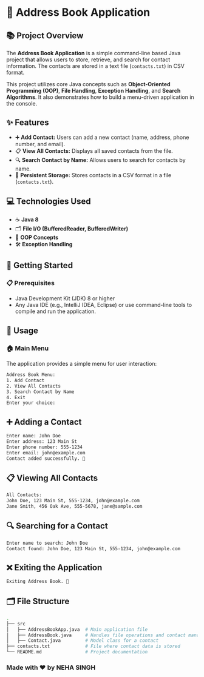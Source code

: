 # 📒 Address Book Application

## 📚 Project Overview
The **Address Book Application** is a simple command-line based Java project that allows users to store, retrieve, and search for contact information. The contacts are stored in a text file (`contacts.txt`) in CSV format.

This project utilizes core Java concepts such as **Object-Oriented Programming (OOP)**, **File Handling**, **Exception Handling**, and **Search Algorithms**. It also demonstrates how to build a menu-driven application in the console.

## ✨ Features
- ➕ **Add Contact:** Users can add a new contact (name, address, phone number, and email).
- 📋 **View All Contacts:** Displays all saved contacts from the file.
- 🔍 **Search Contact by Name:** Allows users to search for contacts by name.
- 💾 **Persistent Storage:** Stores contacts in a CSV format in a file (`contacts.txt`).

## 💻 Technologies Used
- ☕ **Java 8**
- 🗂️ **File I/O (BufferedReader, BufferedWriter)**
- 🧩 **OOP Concepts**
- 🛠️ **Exception Handling**

## 🚀 Getting Started

### 📋 Prerequisites
- Java Development Kit (JDK) 8 or higher
- Any Java IDE (e.g., IntelliJ IDEA, Eclipse) or use command-line tools to compile and run the application.

## 📖 Usage

### 🏠 Main Menu
The application provides a simple menu for user interaction:

```bash
Address Book Menu:
1. Add Contact
2. View All Contacts
3. Search Contact by Name
4. Exit
Enter your choice: 
```

## ➕ Adding a Contact

```bash
Enter name: John Doe
Enter address: 123 Main St
Enter phone number: 555-1234
Enter email: john@example.com
Contact added successfully. 🎉
```

## 📋 Viewing All Contacts

```bash
All Contacts:
John Doe, 123 Main St, 555-1234, john@example.com
Jane Smith, 456 Oak Ave, 555-5678, jane@sample.com
```

## 🔍 Searching for a Contact

```bash
Enter name to search: John Doe
Contact found: John Doe, 123 Main St, 555-1234, john@example.com
```

## ❌ Exiting the Application

```bash
Exiting Address Book. 👋
```

## 🗂️ File Structure

```bash
.
├── src
│   ├── AddressBookApp.java  # Main application file
│   ├── AddressBook.java     # Handles file operations and contact management
│   ├── Contact.java         # Model class for a contact
├── contacts.txt             # File where contact data is stored
└── README.md                # Project documentation
```

### Made with ❤️ by NEHA SINGH